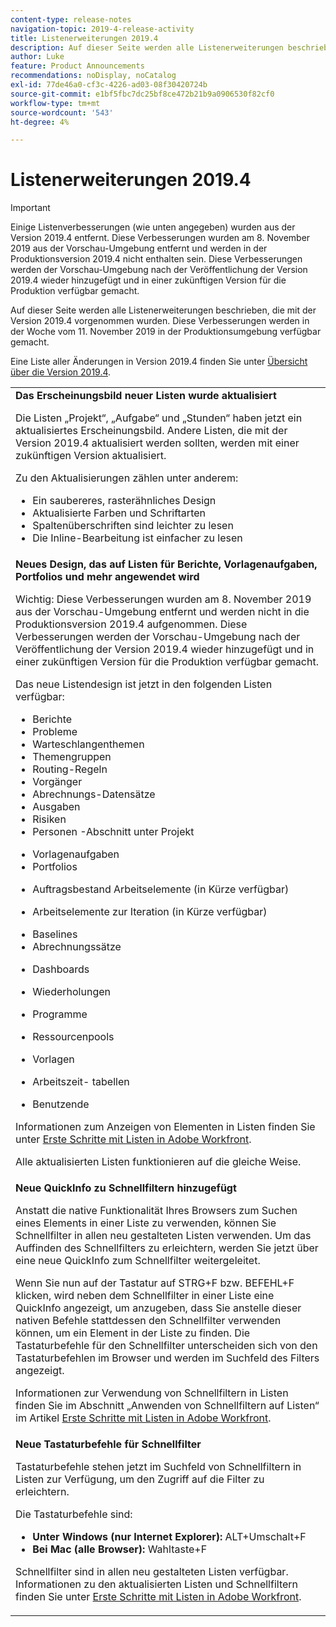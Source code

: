 ```yaml
---
content-type: release-notes
navigation-topic: 2019-4-release-activity
title: Listenerweiterungen 2019.4
description: Auf dieser Seite werden alle Listenerweiterungen beschrieben, die mit der Version 2019.4 vorgenommen wurden. Diese Verbesserungen werden in der Woche vom 11. November 2019 in der Produktionsumgebung verfügbar gemacht.
author: Luke
feature: Product Announcements
recommendations: noDisplay, noCatalog
exl-id: 77de46a0-cf3c-4226-ad03-08f30420724b
source-git-commit: e1bf5fbc7dc25bf8ce472b21b9a0906530f82cf0
workflow-type: tm+mt
source-wordcount: '543'
ht-degree: 4%

---
```


# Listenerweiterungen 2019.4

>[!IMPORTANT]
>
>Einige Listenverbesserungen (wie unten angegeben) wurden aus der Version 2019.4 entfernt. Diese Verbesserungen wurden am 8. November 2019 aus der Vorschau-Umgebung entfernt und werden in der Produktionsversion 2019.4 nicht enthalten sein. Diese Verbesserungen werden der Vorschau-Umgebung nach der Veröffentlichung der Version 2019.4 wieder hinzugefügt und in einer zukünftigen Version für die Produktion verfügbar gemacht.

Auf dieser Seite werden alle Listenerweiterungen beschrieben, die mit der Version 2019.4 vorgenommen wurden. Diese Verbesserungen werden in der Woche vom 11. November 2019 in der Produktionsumgebung verfügbar gemacht.

Eine Liste aller Änderungen in Version 2019.4 finden Sie unter [Übersicht über die Version 2019.4](../../../../product-announcements/product-releases/quarterly-release-archive/2019.4-release-activity/2019-4-release-activity-overview.md).

<table style="table-layout:auto"> 
 <col> 
 <tbody> 
  <tr> 
   <td><strong>Das Erscheinungsbild neuer Listen wurde aktualisiert</strong> <p>Die Listen „Projekt“, „Aufgabe“ und „Stunden“ haben jetzt ein aktualisiertes Erscheinungsbild. Andere Listen, die mit der Version 2019.4 aktualisiert werden sollten, werden mit einer zukünftigen Version aktualisiert.</p> <p>Zu den Aktualisierungen zählen unter anderem:</p> 
    <ul> 
     <li>Ein saubereres, rasterähnliches Design</li> 
     <li>Aktualisierte Farben und Schriftarten</li> 
     <li>Spaltenüberschriften sind leichter zu lesen</li> 
     <li>Die Inline-Bearbeitung ist einfacher zu lesen</li> 
    </ul> </td> 
  </tr> 
  <tr> 
   <td><strong>Neues Design, das auf Listen für Berichte, Vorlagenaufgaben, Portfolios und mehr angewendet wird</strong> <p>Wichtig: Diese Verbesserungen wurden am 8. November 2019 aus der Vorschau-Umgebung entfernt und werden nicht in die Produktionsversion 2019.4 aufgenommen. Diese Verbesserungen werden der Vorschau-Umgebung nach der Veröffentlichung der Version 2019.4 wieder hinzugefügt und in einer zukünftigen Version für die Produktion verfügbar gemacht.</p> <p>Das neue Listendesign ist jetzt in den folgenden Listen verfügbar:</p> 
    <ul> 
     <li>Berichte </li> 
     <li>Probleme</li> 
     <li>Warteschlangenthemen </li> 
     <li>Themengruppen </li> 
     <li>Routing-Regeln </li> 
     <li>Vorgänger </li> 
     <li>Abrechnungs-Datensätze </li> 
     <li>Ausgaben </li> 
     <li>Risiken </li> 
     <li>Personen -Abschnitt unter Projekt </li> 
    </ul> 
    <ul> 
     <li>Vorlagenaufgaben </li> 
     <li>Portfolios </li> 
     <li> <p>Auftragsbestand Arbeitselemente (in Kürze verfügbar)</p> </li> 
     <li> <p>Arbeitselemente zur Iteration (in Kürze verfügbar) </p> </li> 
     <li>Baselines </li> 
     <li>Abrechnungssätze </li> 
     <li> <p>Dashboards </p> </li> 
     <li> <p>Wiederholungen </p> </li> 
     <li> <p>Programme </p> </li> 
     <li> <p>Ressourcenpools </p> </li> 
     <li> <p>Vorlagen </p> </li> 
     <li> <p>Arbeitszeit- tabellen </p> </li> 
     <li> <p>Benutzende </p> </li> 
    </ul> <p>Informationen zum Anzeigen von Elementen in Listen finden Sie unter <a href="../../../../workfront-basics/navigate-workfront/use-lists/view-items-in-a-list.md" class="MCXref xref" xrefformat="{para}">Erste Schritte mit Listen in Adobe Workfront</a>.</p> <p>Alle aktualisierten Listen funktionieren auf die gleiche Weise. </p> </td> 
  </tr> 
  <tr> 
   <td> 
    <div> 
     <strong>Neue QuickInfo zu Schnellfiltern hinzugefügt</strong> 
     <p> Anstatt die native Funktionalität Ihres Browsers zum Suchen eines Elements in einer Liste zu verwenden, können Sie Schnellfilter in allen neu gestalteten Listen verwenden. Um das Auffinden des Schnellfilters zu erleichtern, werden Sie jetzt über eine neue QuickInfo zum Schnellfilter weitergeleitet.</p> 
     <p>Wenn Sie nun auf der Tastatur auf STRG+F bzw. BEFEHL+F klicken, wird neben dem Schnellfilter in einer Liste eine QuickInfo angezeigt, um anzugeben, dass Sie anstelle dieser nativen Befehle stattdessen den Schnellfilter verwenden können, um ein Element in der Liste zu finden. Die Tastaturbefehle für den Schnellfilter unterscheiden sich von den Tastaturbefehlen im Browser und werden im Suchfeld des Filters angezeigt.</p> 
     <p>Informationen zur Verwendung von Schnellfiltern in Listen finden Sie im Abschnitt „Anwenden von Schnellfiltern auf Listen“ im Artikel <a href="../../../../workfront-basics/navigate-workfront/use-lists/view-items-in-a-list.md" class="MCXref xref" xrefformat="{para}">Erste Schritte mit Listen in Adobe Workfront</a>.</p> 
    </div> </td> 
  </tr> 
  <tr> 
   <td> 
    <div> 
     <strong>Neue Tastaturbefehle für Schnellfilter</strong> 
     <p>Tastaturbefehle stehen jetzt im Suchfeld von Schnellfiltern in Listen zur Verfügung, um den Zugriff auf die Filter zu erleichtern. </p> 
     <p>Die Tastaturbefehle sind:</p> 
     <ul> 
      <li><strong>Unter Windows (nur Internet Explorer):</strong> ALT+Umschalt+F</li> 
      <li><strong>Bei Mac (alle Browser):</strong> Wahltaste+F</li> 
     </ul> 
     <p>Schnellfilter sind in allen neu gestalteten Listen verfügbar. Informationen zu den aktualisierten Listen und Schnellfiltern finden Sie unter <a href="../../../../workfront-basics/navigate-workfront/use-lists/view-items-in-a-list.md" class="MCXref xref" xrefformat="{para}">Erste Schritte mit Listen in Adobe Workfront</a>.</p>
    </div> </td> 
  </tr> 
 </tbody> 
</table>
